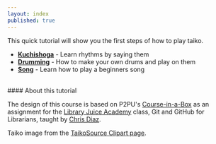 ```yaml
---
layout: index
published: true
---
```

This quick tutorial will show you the first steps of how to play taiko.
* **[Kuchishoga](https://saltfie.github.io/intro-to-taiko/modules/kuchishoga/introduction/)** - Learn rhythms by saying them
* **[Drumming](https://saltfie.github.io/intro-to-taiko/modules/drumming/drums)** -  How to make your own drums and play on them
* **[Song](https://saltfie.github.io/intro-to-taiko/modules/song/renshu-kuchishoga)** - Learn how to play a beginners song

<br> 
#### About this tutorial

The design of this course is based on P2PU's [Course-in-a-Box](https://github.com/p2pu/course-in-a-box) as an assignment for the [Library Juice Academy](https://libraryjuiceacademy.com/) class, Git and GitHub for Librarians, taught by [Chris Diaz](https://chrisdaaz.github.io/).

Taiko image from the [TaikoSource Clipart page](https://taikosource.com/taiko-clipart/).
